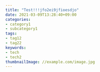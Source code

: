 ```yaml
---
title: "Test!!!jfo2ei9jfioesdjo"
date: 2021-03-09T13:28:40+09:00
categories:
- category1
- subcategory1
tags:
- tag12
- tag22
keywords:
- tech
- tech2
thumbnailImage: //example.com/image.jpg
---
```


<!--more-->
